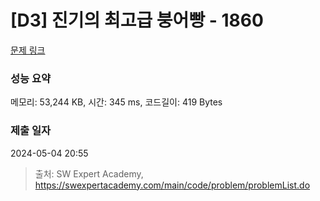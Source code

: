 # [D3] 진기의 최고급 붕어빵 - 1860 

[문제 링크](https://swexpertacademy.com/main/code/problem/problemDetail.do?contestProbId=AV5LsaaqDzYDFAXc) 

### 성능 요약

메모리: 53,244 KB, 시간: 345 ms, 코드길이: 419 Bytes

### 제출 일자

2024-05-04 20:55



> 출처: SW Expert Academy, https://swexpertacademy.com/main/code/problem/problemList.do